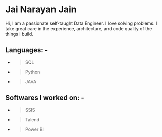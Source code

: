 # Jai Narayan Jain

Hi, I am a passionate self-taught Data Engineer. I love solving problems.
I take great care in the experience, architecture, and code quality of the things I build.


## Languages: -

- > SQL
- > Python
- > JAVA

## Softwares I worked on: -

- > SSIS
- > Talend
- > Power BI
